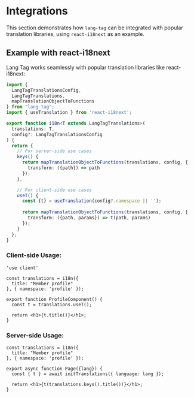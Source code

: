 # Integrations

This section demonstrates how `lang-tag` can be integrated with popular translation libraries, using `react-i18next` as an example.

## Example with react-i18next

Lang Tag works seamlessly with popular translation libraries like react-i18next:

```ts
import {
  LangTagTranslationsConfig,
  LangTagTranslations,
  mapTranslationObjectToFunctions
} from "lang-tag";
import { useTranslation } from 'react-i18next';

export function i18n<T extends LangTagTranslations>(
  translations: T,
  config?: LangTagTranslationsConfig
) {
  return {
    // For server-side use cases
    keys() {
      return mapTranslationObjectToFunctions(translations, config, {
        transform: ({path}) => path
      });
    },

    // For client-side use cases
    useT() {
      const {t} = useTranslation(config?.namespace || '');
      
      return mapTranslationObjectToFunctions(translations, config, {
        transform: ({path, params}) => t(path, params)
      });
    }
  };
}
```

### Client-side Usage:

```tsx
'use client'

const translations = i18n({
  title: "Member profile"
}, { namespace: 'profile' });

export function ProfileComponent() {
  const t = translations.useT();
  
  return <h1>{t.title()}</h1>;
}
```

### Server-side Usage:

```tsx
const translations = i18n({
  title: "Member profile"
}, { namespace: 'profile' });

export async function Page({lang}) {
  const { t } = await initTranslations({ language: lang });
  
  return <h1>{t(translations.keys().title())}</h1>;
}
``` 